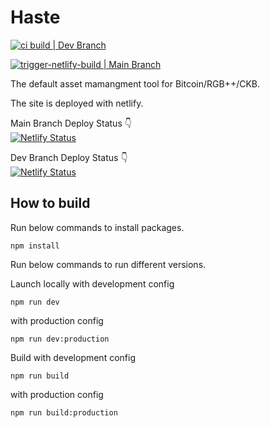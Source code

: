 # Haste

[![ci build | Dev Branch](https://github.com/TeamTaoist/bitcoin-portfolio-dash/actions/workflows/dev-ci-build.yml/badge.svg?branch=dev)](https://github.com/TeamTaoist/bitcoin-portfolio-dash/actions/workflows/dev-ci-build.yml)

[![trigger-netlify-build | Main Branch](https://github.com/TeamTaoist/bitcoin-portfolio-dash/actions/workflows/trigger-main.yml/badge.svg?branch=main)](https://github.com/TeamTaoist/bitcoin-portfolio-dash/actions/workflows/trigger-main.yml)

The default asset mamangment tool for Bitcoin/RGB++/CKB.

The site is deployed with netlify.

Main Branch Deploy Status 👇  
[![Netlify Status](https://api.netlify.com/api/v1/badges/c2fe7e44-f189-4ccc-86ca-aa9309101ba6/deploy-status)](https://app.netlify.com/sites/caboroca-portfolio/deploys)

Dev Branch Deploy Status 👇  
[![Netlify Status](https://api.netlify.com/api/v1/badges/4109aab3-dc72-4225-a4da-126134dea892/deploy-status)](https://app.netlify.com/sites/clever-sprinkles-2c0505/deploys)


## How to build

Run below commands to install packages.

```
npm install
```

Run below commands to run different versions.


Launch locally with development config
```
npm run dev
```

with production config

```
npm run dev:production
```


Build with development config

```
npm run build
```

with production config

```
npm run build:production
```
